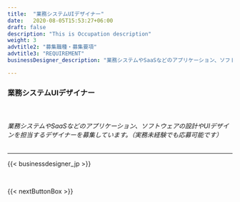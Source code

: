 ```yaml
---
title:  "業務システムUIデザイナー"
date:   2020-08-05T15:53:27+06:00
draft: false
description: "This is Occupation description"
weight: 3
advtitle2: "募集職種・募集要項"
advtitle3: "REQUIREMENT"
businessDesigner_description: "業務システムやSaaSなどのアプリケーション、ソフトウェアの設計やUIデザインを担当するデザイナーを募集しています。"

---
```


### **業務システムUIデザイナー**
&nbsp;
###### 業務システムやSaaSなどのアプリケーション、ソフトウェアの設計やUIデザインを担当するデザイナーを募集しています。（実務未経験でも応募可能です）
---
{{< businessdesigner_jp >}}

&nbsp;

{{< nextButtonBox >}}
